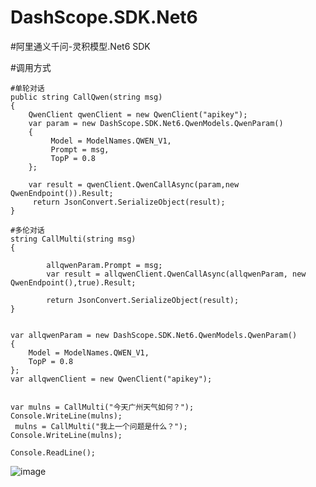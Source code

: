 # DashScope.SDK.Net6

#阿里通义千问-灵积模型.Net6 SDK

#调用方式

	#单轮对话
	public string CallQwen(string msg)
	{
    	QwenClient qwenClient = new QwenClient("apikey");
    	var param = new DashScope.SDK.Net6.QwenModels.QwenParam()
    	{ 
             Model = ModelNames.QWEN_V1,
             Prompt = msg, 
             TopP = 0.8
    	};

    	var result = qwenClient.QwenCallAsync(param,new QwenEndpoint()).Result;
   	     return JsonConvert.SerializeObject(result);
	}

	#多伦对话
	string CallMulti(string msg)
	{

    	    allqwenParam.Prompt = msg;
    	    var result = allqwenClient.QwenCallAsync(allqwenParam, new QwenEndpoint(),true).Result;

    	    return JsonConvert.SerializeObject(result);
	}

   	
	var allqwenParam = new DashScope.SDK.Net6.QwenModels.QwenParam()
	{
	    Model = ModelNames.QWEN_V1,
	    TopP = 0.8
	};
	var allqwenClient = new QwenClient("apikey");
	
	 
	var mulns = CallMulti("今天广州天气如何？");
	Console.WriteLine(mulns);
	 mulns = CallMulti("我上一个问题是什么？");
	Console.WriteLine(mulns);
	
	Console.ReadLine();


![image](https://github.com/alvin20shan/DashScope.SDK.Net6/assets/65529357/403ccb9b-cb90-43db-870d-2c841fb6c8cf)

